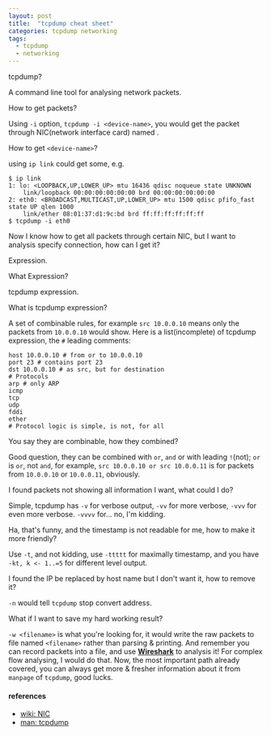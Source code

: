 ```yaml
---
layout: post
title:  "tcpdump cheat sheet"
categories: tcpdump networking
tags:
  - tcpdump
  - networking
---
```


tcpdump?

A command line tool for analysing network packets.

How to get packets?

Using `-i` option, `tcpdump -i <device-name>`, you would get the packet through NIC(network interface card) named <device-name>.

How to get `<device-name>`?

using `ip link` could get some, e.g.
```
$ ip link
1: lo: <LOOPBACK,UP,LOWER_UP> mtu 16436 qdisc noqueue state UNKNOWN
    link/loopback 00:00:00:00:00:00 brd 00:00:00:00:00:00
2: eth0: <BROADCAST,MULTICAST,UP,LOWER_UP> mtu 1500 qdisc pfifo_fast state UP qlen 1000
    link/ether 08:01:37:d1:9c:bd brd ff:ff:ff:ff:ff:ff
$ tcpdump -i eth0
```

Now I know how to get all packets through certain NIC, but I want to analysis specify connection, how can I get it?

Expression.

What Expression?

tcpdump expression.

What is tcpdump expression?

A set of combinable rules, for example `src 10.0.0.10` means only the packets from `10.0.0.10` would show.
Here is a list(incomplete) of tcpdump expression, the `#` leading comments:
```
host 10.0.0.10 # from or to 10.0.0.10
port 23 # contains port 23
dst 10.0.0.10 # as src, but for destination
# Protocols
arp # only ARP
icmp
tcp
udp
fddi
ether
# Protocol logic is simple, is not, for all
```

You say they are combinable, how they combined?

Good question, they can be combined with `or`, `and` or with leading `!`(not); `or` is `or`, not `and`, for example, `src 10.0.0.10 or src 10.0.0.11` is for packets from `10.0.0.10` or `10.0.0.11`, obviously.

I found packets not showing all information I want, what could I do?

Simple, tcpdump has `-v` for verbose output, `-vv` for more verbose, `-vvv` for even more verbose. `-vvvv` for... no, I'm kidding.

Ha, that's funny, and the timestamp is not readable for me, how to make it more friendly?

Use `-t`, and not kidding, use `-ttttt` for maximally timestamp, and you have `-kt, k <- 1..=5` for different level output.

I found the IP be replaced by host name but I don't want it, how to remove it?

`-n` would tell `tcpdump` stop convert address.

What if I want to save my hard working result?

`-w <filename>` is what you're looking for, it would write the raw packets to file named `<filename>` rather than parsing & printing.
And remember you can record packets into a file, and use **[Wireshark](https://www.wireshark.org/download.html)** to analysis it!
For complex flow analysing, I would do that.
Now, the most important path already covered, you can always get more & fresher information about it from `manpage` of `tcpdump`, good lucks.

#### references

- [wiki: NIC](https://en.wikipedia.org/wiki/Network_interface_controller)
- [man: tcpdump](https://www.tcpdump.org/manpages/tcpdump.1.html)
